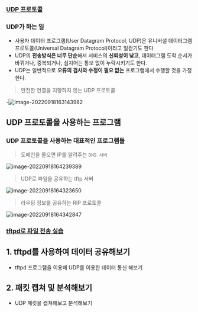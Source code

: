 ### [UDP 프로토콜](https://youtu.be/3MkI3FBFzX8?list=PL0d8NnikouEWcF1jJueLdjRIC4HsUlULi)

### UDP가 하는 일

- 사용자 데이터 프로그램(User Datagram Protocol, UDP)은 유니버셜 데이터그램 프로토콜(Universal Datagram Protocol)이라고 일컫기도 한다
- UDP의 **전송방식은 너무 단순**해서 서비스의 **신뢰성이 낮고**, 데이터그램 도착 순서가 바뀌거나, 중복되거나, 심지어는 통보 없이 누락시키기도 한다.
- UDP는 일반적으로 **오류의 검사와 수정이 필요 없는** 프로그램에서 수행할 것을 가정한다.



> 안전한 연결을 지향하지 않는 UDP 프로토콜

-![image-20220918163143982](C:\Users\multicampus\AppData\Roaming\Typora\typora-user-images\image-20220918163143982.png)



## UDP 프로토콜을 사용하는 프로그램

### UDP 프로토콜을 사용하는 대표적인 프로그램들

> 도메인을 물으면 IP를 알려주는 `DNS 서버 `

![image-20220918164239389](C:\Users\multicampus\AppData\Roaming\Typora\typora-user-images\image-20220918164239389.png)



> UDP로 파일을 공유하는 tftp 서버

![image-20220918164323650](C:\Users\multicampus\AppData\Roaming\Typora\typora-user-images\image-20220918164323650.png)



> 라우팅 정보를 공유하는 RIP 프로토콜

![image-20220918164342847](C:\Users\multicampus\AppData\Roaming\Typora\typora-user-images\image-20220918164342847.png)







### [tftpd로 파일 전송 실습](https://youtu.be/5Woau-EJChw?list=PL0d8NnikouEWcF1jJueLdjRIC4HsUlULi)

## 1. tftpd를 사용하여 데이터 공유해보기

- tftpd 프로그램을 이용해 UDP를 이용한 데이터 통신 해보기



## 2. 패킷 캡쳐 및 분석해보기

- UDP 패킷을 캡쳐해보고 분석해보기

  